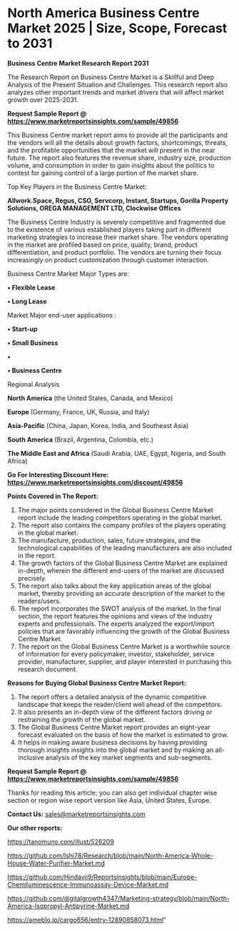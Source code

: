 # North America Business Centre Market 2025 | Size, Scope, Forecast to 2031

<strong>Business Centre Market Research Report 2031</strong>

The Research Report on Business Centre Market is a Skillful and Deep Analysis of the Present Situation and Challenges. This research report also analyzes other important trends and market drivers that will affect market growth over 2025-2031.

<strong>Request Sample Report @ <a href=https://www.marketreportsinsights.com/sample/49856>https://www.marketreportsinsights.com/sample/49856</a></strong>

This Business Centre market report aims to provide all the participants and the vendors will all the details about growth factors, shortcomings, threats, and the profitable opportunities that the market will present in the near future. The report also features the revenue share, industry size, production volume, and consumption in order to gain insights about the politics to contest for gaining control of a large portion of the market share.

Top Key Players in the Business Centre Market:

<strong>Allwork.Space, Regus, CSO, Servcorp, Instant, Startups, Gorilla Property Solutions, OREGA MANAGEMENT LTD, Clockwise Offices</strong>

The Business Centre Industry is severely competitive and fragmented due to the existence of various established players taking part in different marketing strategies to increase their market share. The vendors operating in the market are profiled based on price, quality, brand, product differentiation, and product portfolio. The vendors are turning their focus increasingly on product customization through customer interaction.

Business Centre Market Major Types are:

<strong>•  Flexible Lease

•  Long Lease</strong>

Market Major end-user applications :

<strong>•  Start-up

•  Small Business

•  

•  Business Centre</strong>

Regional Analysis

</u><strong><b>North America</b></strong> (the United States, Canada, and Mexico)

<strong><b>Europe </b></strong>(Germany, France, UK, Russia, and Italy)

<strong><b>Asia-Pacific</b></strong> (China, Japan, Korea, India, and Southeast Asia)

<strong><b>South America</b></strong> (Brazil, Argentina, Colombia, etc.)

<strong><b>The Middle East and Africa</b></strong> (Saudi Arabia, UAE, Egypt, Nigeria, and South Africa)

<strong>Go For Interesting Discount Here: <a href=https://www.marketreportsinsights.com/discount/49856>https://www.marketreportsinsights.com/discount/49856</a></strong>

<strong>Points Covered in The Report:</strong>
<ol>
  <li>The major points considered in the Global Business Centre Market report include the leading competitors operating in the global market.</li>
  <li>The report also contains the company profiles of the players operating in the global market.</li>
  <li>The manufacture, production, sales, future strategies, and the technological capabilities of the leading manufacturers are also included in the report.</li>
  <li>The growth factors of the Global Business Centre Market are explained in-depth, wherein the different end-users of the market are discussed precisely.</li>
  <li>The report also talks about the key application areas of the global market, thereby providing an accurate description of the market to the readers/users.</li>
  <li>The report incorporates the SWOT analysis of the market. In the final section, the report features the opinions and views of the industry experts and professionals. The experts analyzed the export/import policies that are favorably influencing the growth of the Global Business Centre Market.</li>
  <li>The report on the Global Business Centre Market is a worthwhile source of information for every policymaker, investor, stakeholder, service provider, manufacturer, supplier, and player interested in purchasing this research document.</li>
</ol>
<strong>Reasons for Buying Global Business Centre Market Report:</strong>

<ol>
  <li>The report offers a detailed analysis of the dynamic competitive landscape that keeps the reader/client well ahead of the competitors.</li>
  <li>It also presents an in-depth view of the different factors driving or restraining the growth of the global market.</li>
  <li>The Global Business Centre Market report provides an eight-year forecast evaluated on the basis of how the market is estimated to grow.</li>
  <li>It helps in making aware business decisions by having providing thorough insights insights into the global market and by making an all-inclusive analysis of the key market segments and sub-segments.</li>
</ol>
<strong>Request Sample Report @ <a href=https://www.marketreportsinsights.com/sample/49856>https://www.marketreportsinsights.com/sample/49856</a></strong>


Thanks for reading this article; you can also get individual chapter wise section or region wise report version like Asia, United States, Europe.

<strong>Contact Us:</strong>
sales@marketreportsinsights.com

<strong>Our other reports:</strong>

<a href=https://tanomuno.com/illust/526209>https://tanomuno.com/illust/526209</a>

<a href=https://github.com/Ishi78/Research/blob/main/North-America-Whole-House-Water-Purifier-Market.md>https://github.com/Ishi78/Research/blob/main/North-America-Whole-House-Water-Purifier-Market.md</a>

<a href=https://github.com/Hindavii9/Reportsinsights/blob/main/Europe-Chemiluminescence-Immunoassay-Device-Market.md>https://github.com/Hindavii9/Reportsinsights/blob/main/Europe-Chemiluminescence-Immunoassay-Device-Market.md</a>

<a href=https://github.com/digitalgrowth4347/Marketing-strategy/blob/main/North-America-Isopropyl-Antipyrine-Market.md>https://github.com/digitalgrowth4347/Marketing-strategy/blob/main/North-America-Isopropyl-Antipyrine-Market.md</a>

<a href=https://ameblo.jp/cargo656/entry-12890858073.html>https://ameblo.jp/cargo656/entry-12890858073.html</a>"
